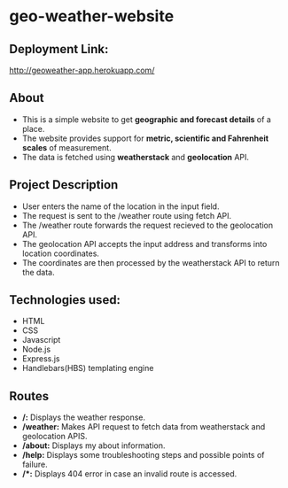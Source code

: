 # geo-weather-website

## Deployment Link: 
http://geoweather-app.herokuapp.com/

## About
* This is a simple website to get **geographic and forecast details** of a place. 
* The website provides support for **metric, scientific and Fahrenheit scales** of measurement. 
* The data is fetched using **weatherstack** and **geolocation** API. 
 
## Project Description
* User enters the name of the location in the input field. 
* The request is sent to the /weather route using fetch API. 
* The /weather route forwards the request recieved to the geolocation API.
* The geolocation API accepts the input address and transforms into location coordinates. 
* The coordinates are then processed by the weatherstack API to return the data. 

## Technologies used: 
  * HTML
  * CSS 
  * Javascript
  * Node.js
  * Express.js
  * Handlebars(HBS) templating engine

## Routes
 
* **/:** Displays the weather response.
* **/weather:** Makes API request to fetch data from weatherstack and geolocation APIS.
* **/about:** Displays my about information.
* **/help:** Displays some troubleshooting steps and possible points of failure.
* **/*:** Displays 404 error in case an invalid route is accessed.
